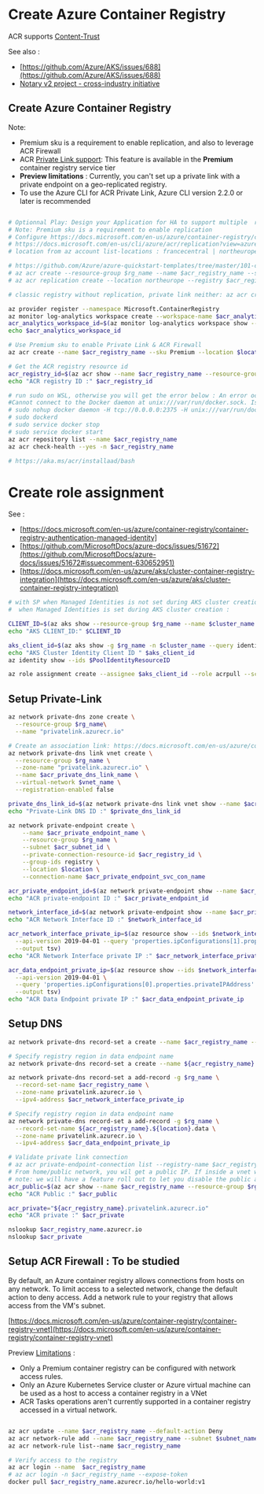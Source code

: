 # Create Azure Container Registry

ACR supports [Content-Trust](https://docs.microsoft.com/en-us/azure/container-registry/container-registry-content-trust)

See also :
- [https://github.com/Azure/AKS/issues/688](https://github.com/Azure/AKS/issues/688)
- [Notary v2 project - cross-industry initiative](https://github.com/notaryproject/requirements)

## Create Azure Container Registry
Note: 
- Premium sku is a requirement to enable replication, and also to leverage ACR Firewall
- ACR [Private Link support](https://aka.ms/acr/privatelink): This feature is available in the **Premium** container registry service tier
- **Preview limitations** : Currently, you can't set up a private link with a private endpoint on a geo-replicated registry.
- To use the Azure CLI for ACR Private Link, Azure CLI version 2.2.0 or later is recommended


```sh

# Optionnal Play: Design your Application for HA to support multiple  regions deployment & Enable geo-replication for container images
# Note: Premium sku is a requirement to enable replication
# Configure https://docs.microsoft.com/en-us/azure/container-registry/container-registry-geo-replication#configure-geo-replication
# https://docs.microsoft.com/en-us/cli/azure/acr/replication?view=azure-cli-latest
# location from az account list-locations : francecentral | northeurope | westeurope 

# https://github.com/Azure/azure-quickstart-templates/tree/master/101-container-registry-geo-replication
# az acr create --resource-group $rg_name --name $acr_registry_name --sku Premium --location $location
# az acr replication create --location northeurope --registry $acr_registry_name --resource-group $rg_name

# classic registry without replication, private link neither: az acr create --name $acr_registry_name --sku standard --location $location --resource-group $rg_name 

az provider register --namespace Microsoft.ContainerRegistry
az monitor log-analytics workspace create --workspace-name $acr_analytics_workspace --location $location -g $rg_name
acr_analytics_workspace_id=$(az monitor log-analytics workspace show --workspace-name $acr_analytics_workspace -g $rg_name --query "id" --output tsv)
echo $acr_analytics_workspace_id

# Use Premium sku to enable Private Link & ACR Firewall
az acr create --name $acr_registry_name --sku Premium --location $location -g $rg_name --workspace $acr_analytics_workspace_id 

# Get the ACR registry resource id
acr_registry_id=$(az acr show --name $acr_registry_name --resource-group $rg_name --query "id" --output tsv)
echo "ACR registry ID :" $acr_registry_id

# run sudo on WSL, otherwise you will get the error below : An error occurred: DOCKER_COMMAND_ERROR
#Cannot connect to the Docker daemon at unix:///var/run/docker.sock. Is the docker daemon running? Please refer to https://aka.ms/acr/errors#docker_command_error for more information.
# sudo nohup docker daemon -H tcp://0.0.0.0:2375 -H unix:///var/run/docker.sock &
# sudo dockerd
# sudo service docker stop
# sudo service docker start
az acr repository list --name $acr_registry_name
az acr check-health --yes -n $acr_registry_name 

# https://aka.ms/acr/installaad/bash
```

# Create role assignment

See :
- [https://docs.microsoft.com/en-us/azure/container-registry/container-registry-authentication-managed-identity]
- [https://github.com/MicrosoftDocs/azure-docs/issues/51672](https://github.com/MicrosoftDocs/azure-docs/issues/51672#issuecomment-630652951)
- [https://docs.microsoft.com/en-us/azure/aks/cluster-container-registry-integration](https://docs.microsoft.com/en-us/azure/aks/cluster-container-registry-integration)

```sh
# with SP when Managed Identities is not set during AKS cluster creation : az role assignment create --assignee $sp_id --role acrpull --scope $acr_registry_id
#  when Managed Identities is set during AKS cluster creation :

CLIENT_ID=$(az aks show --resource-group $rg_name --name $cluster_name --query "servicePrincipalProfile.clientId" --output tsv)
echo "AKS CLIENT_ID:" $CLIENT_ID 

aks_client_id=$(az aks show -g $rg_name -n $cluster_name --query identityProfile.kubeletidentity.clientId -o tsv)
echo "AKS Cluster Identity Client ID " $aks_client_id
az identity show --ids $PoolIdentityResourceID

az role assignment create --assignee $aks_client_id --role acrpull --scope $acr_registry_id

```


## Setup Private-Link
```sh
az network private-dns zone create \
  --resource-group $rg_name\
  --name "privatelink.azurecr.io"

# Create an association link: https://docs.microsoft.com/en-us/azure/container-registry/container-registry-private-link#create-an-association-link
az network private-dns link vnet create \
  --resource-group $rg_name \
  --zone-name "privatelink.azurecr.io" \
  --name $acr_private_dns_link_name \
  --virtual-network $vnet_name \
  --registration-enabled false

private_dns_link_id=$(az network private-dns link vnet show --name $acr_private_dns_link_name --zone-name "privatelink.azurecr.io" -g $rg_name --query "id" --output tsv)
echo "Private-Link DNS ID :" $private_dns_link_id

az network private-endpoint create \
    --name $acr_private_endpoint_name \
    --resource-group $rg_name \
    --subnet $acr_subnet_id \
    --private-connection-resource-id $acr_registry_id \
    --group-ids registry \
    --location $location \
    --connection-name $acr_private_endpoint_svc_con_name

acr_private_endpoint_id=$(az network private-endpoint show --name $acr_private_endpoint_name -g $rg_name --query id -o tsv)
echo "ACR private-endpoint ID :" $acr_private_endpoint_id

network_interface_id=$(az network private-endpoint show --name $acr_private_endpoint_name -g $rg_name --query 'networkInterfaces[0].id' -o tsv)
echo "ACR Network Interface ID :" $network_interface_id

acr_network_interface_private_ip=$(az resource show --ids $network_interface_id \
  --api-version 2019-04-01 --query 'properties.ipConfigurations[1].properties.privateIPAddress' \
  --output tsv)
echo "ACR Network Interface private IP :" $acr_network_interface_private_ip

acr_data_endpoint_private_ip=$(az resource show --ids $network_interface_id \
  --api-version 2019-04-01 \
  --query 'properties.ipConfigurations[0].properties.privateIPAddress' \
  --output tsv)
echo "ACR Data Endpoint private IP :" $acr_data_endpoint_private_ip

```

## Setup DNS

```sh
az network private-dns record-set a create --name $acr_registry_name --zone-name privatelink.azurecr.io -g $rg_name

# Specify registry region in data endpoint name
az network private-dns record-set a create --name ${acr_registry_name}.${location}.data --zone-name privatelink.azurecr.io -g $rg_name

az network private-dns record-set a add-record -g $rg_name \
  --record-set-name $acr_registry_name \
  --zone-name privatelink.azurecr.io \
  --ipv4-address $acr_network_interface_private_ip

# Specify registry region in data endpoint name
az network private-dns record-set a add-record -g $rg_name \
  --record-set-name ${acr_registry_name}.${location}.data \
  --zone-name privatelink.azurecr.io \
  --ipv4-address $acr_data_endpoint_private_ip

# Validate private link connection
# az acr private-endpoint-connection list --registry-name $acr_registry_name
# From home/public network, you wil get a public IP. If inside a vnet with private zone, then nslookup will resolve to the private ip.
# note: we will have a feature roll out to let you disable the public access, which means “nslookup” will fail outside of vnet  
acr_public=$(az acr show --name $acr_registry_name --resource-group $rg_name --query "loginServer" --output tsv)
echo "ACR Public :" $acr_public

acr_private="${acr_registry_name}.privatelink.azurecr.io"
echo "ACR private :" $acr_private

nslookup $acr_registry_name.azurecr.io
nslookup $acr_private


```


## Setup ACR Firewall : To be studied
By default, an Azure container registry allows connections from hosts on any network. To limit access to a selected network, change the default action to deny access. Add a network rule to your registry that allows access from the VM's subnet.

[https://docs.microsoft.com/en-us/azure/container-registry/container-registry-vnet](https://docs.microsoft.com/en-us/azure/container-registry/container-registry-vnet)

Preview [Limitations](https://docs.microsoft.com/en-us/azure/container-registry/container-registry-vnet#preview-limitations) :
- Only a Premium container registry can be configured with network access rules.
- Only an Azure Kubernetes Service cluster or Azure virtual machine can be used as a host to access a container registry in a VNet
- ACR Tasks operations aren't currently supported in a container registry accessed in a virtual network.

```sh

az acr update --name $acr_registry_name --default-action Deny
az acr network-rule add --name $acr_registry_name --subnet $subnet_name
az acr network-rule list--name $acr_registry_name

# Verify access to the registry
az acr login --name  $acr_registry_name 
# az acr login -n $acr_registry_name --expose-token
docker pull $acr_registry_name.azurecr.io/hello-world:v1

```
